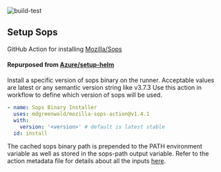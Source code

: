 ![build-test](https://github.com/mdgreenwald/mozilla-sops-action/workflows/build-test/badge.svg)

## Setup Sops ##
GitHub Action for installing [Mozilla/Sops](https://github.com/mozilla/sops)

#### Repurposed from [Azure/setup-helm](https://github.com/Azure/setup-helm) ####

Install a specific version of sops binary on the runner.
Acceptable values are latest or any semantic version string like v3.7.3 Use this action in workflow to define which version of sops will be used.

```yaml
- name: Sops Binary Installer
  uses: mdgreenwald/mozilla-sops-action@v1.4.1
  with:
    version: '<version>' # default is latest stable
  id: install
```

The cached sops binary path is prepended to the PATH environment variable as well as stored in the sops-path output variable. Refer to the action metadata file for details about all the inputs [here](https://github.com/mdgreenwald/mozilla-sops-action/blob/main/action.yml).
